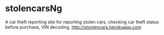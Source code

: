# stolencarsNg
A car theft reporting site for reporting stolen cars, checking car theft status before purchase, VIN decoding.
http://stonlencars.herokuapp.com

